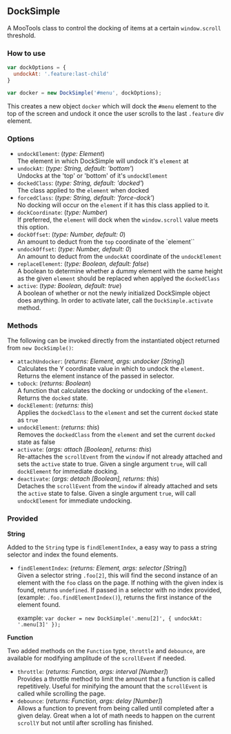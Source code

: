 ## DockSimple

A MooTools class to control the docking of items at a certain `window.scroll` threshold.

### How to use

```javascript
var dockOptions = {
  undockAt: '.feature:last-child'
}

var docker = new DockSimple('#menu', dockOptions);
```

This creates a new object `docker` which will dock the `#menu` element to the top of the screen and undock it once the user scrolls to the last `.feature` div element.

### Options

* `undockElement`: (_type: Element_) <br />
    The element in which DockSimple will undock it's `element` at
* `undockAt`: (_type: String, default: 'bottom'_) <br />
    Undocks at the 'top' or 'bottom' of it's `undockElement`
* `dockedClass`: (_type: String, default: 'docked'_) <br />
    The class applied to the `element` when docked
* `forcedClass`: (_type: String, default: 'force-dock'_) <br />
    No docking will occur on the `element` if it has this class applied to it.
* `dockCoordinate`: (_type: Number_) <br />
    If preferred, the `element` will dock when the `window.scroll` value
    meets this option.
* `dockOffset`: (_type: Number, default: 0_) <br />
    An amount to deduct from the `top` coordinate of the `element``
* `undockOffset`: (_type: Number, default: 0_) <br />
    An amount to deduct from the `undockAt` coordinate of the `undockElement`
* `replaceElement`: (_type: Boolean, default: false_) <br />
    A boolean to determine whether a dummy element with the same height as the
    given `element` should be replaced when applyed the `dockedClass`
* `active`: (_type: Boolean, default: true_) <br />
    A boolean of whether or not the newly initialized DockSimple object does
    anything. In order to activate later, call the `DockSimple.activate` method.


### Methods

The following can be invoked directly from the instantiated object returned from `new DockSimple()`:

* `attachUndocker`: (_returns: Element, args: undocker [String]_) <br />
    Calculates the Y coordinate value in which to undock the `element`. Returns
    the element instance of the passed in selector.
* `toDock`: (_returns: Boolean_) <br />
    A function that calculates the docking or undocking of the `element`.
    Returns the `docked` state.
* `dockElement`: (_returns: this_) <br />
    Applies the `dockedClass` to the `element` and set the current `docked`
    state as `true`
* `undockElement`: (_returns: this_) <br />
    Removes the `dockedClass` from the `element` and set the current
    `docked` state as false
* `activate`: (_args: attach [Boolean], returns: this_) <br />
    Re-attaches the `scrollEvent` from the `window` if not already attached and
    sets the `active` state to true. Given a single argument `true`, will call
    `dockElement` for immediate docking.
* `deactivate`: (_args: detach [Boolean], returns: this_) <br />
    Detaches the `scrollEvent` from the `window` if already attached and sets
    the `active` state to false. Given a single argument `true`, will call
    `undockElement` for immediate undocking.

### Provided

**String**

Added to the `String` type is `findElementIndex`, a easy way to pass a string
selector and index the found elements.

* `findElementIndex`: (_returns: Element, args: selector [String]_) <br />
    Given a selector string `.foo[2]`, this will find the second instance of an
    element with the `foo` class on the page. If nothing with the given index is
    found, returns `undefined`. If passed in a selector with no index provided,
    (example: `.foo.findElementIndex()`), returns the first instance of the
    element found.

    example: `var docker = new DockSimple('.menu[2]', {
      undockAt: '.menu[3]'
    });`

**Function**

Two added methods on the `Function` type, `throttle` and `debounce`, are
available for modifying amplitude of the `scrollEvent` if needed.

* `throttle`: (_returns: Function, args: interval [Number]_) <br />
    Provides a throttle method to limit the amount that a function is called
    repetitively. Useful for minifying the amount that the `scrollEvent` is
    called while scrolling the page.
* `debounce`: (_returns: Function, args: delay [Number]_) <br />
    Allows a function to prevent from being called until completed after a given
    delay. Great when a lot of math needs to happen on the current `scrollY` but
    not until after scrolling has finished.


